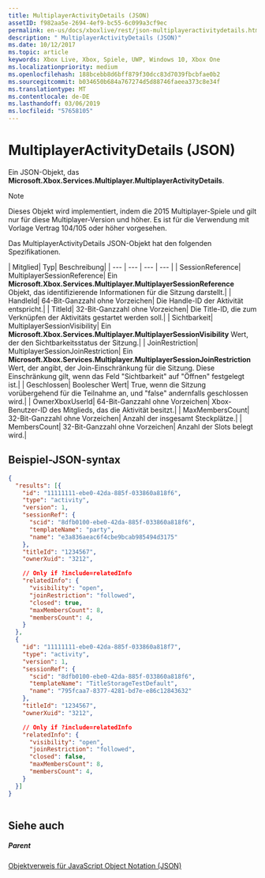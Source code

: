 ```yaml
---
title: MultiplayerActivityDetails (JSON)
assetID: f982aa5e-2694-4ef9-bc55-6c099a3cf9ec
permalink: en-us/docs/xboxlive/rest/json-multiplayeractivitydetails.html
description: " MultiplayerActivityDetails (JSON)"
ms.date: 10/12/2017
ms.topic: article
keywords: Xbox Live, Xbox, Spiele, UWP, Windows 10, Xbox One
ms.localizationpriority: medium
ms.openlocfilehash: 188bcebb8d6bff879f30dcc83d7039fbcbfae0b2
ms.sourcegitcommit: b034650b684a767274d5d88746faeea373c8e34f
ms.translationtype: MT
ms.contentlocale: de-DE
ms.lasthandoff: 03/06/2019
ms.locfileid: "57658105"
---
```

# <a name="multiplayeractivitydetails-json"></a>MultiplayerActivityDetails (JSON)
Ein JSON-Objekt, das **Microsoft.Xbox.Services.Multiplayer.MultiplayerActivityDetails**. 

> [!NOTE] 
> Dieses Objekt wird implementiert, indem die 2015 Multiplayer-Spiele und gilt nur für diese Multiplayer-Version und höher. Es ist für die Verwendung mit Vorlage Vertrag 104/105 oder höher vorgesehen.  

 
<a id="ID4ES"></a>

  
 
Das MultiplayerActivityDetails JSON-Objekt hat den folgenden Spezifikationen.
 
| Mitglied| Typ| Beschreibung| 
| --- | --- | --- | --- | 
| SessionReference| MultiplayerSessionReference| Ein <b>Microsoft.Xbox.Services.Multiplayer.MultiplayerSessionReference</b> Objekt, das identifizierende Informationen für die Sitzung darstellt.| 
| HandleId| 64-Bit-Ganzzahl ohne Vorzeichen| Die Handle-ID der Aktivität entspricht.| 
| TitleId| 32-Bit-Ganzzahl ohne Vorzeichen| Die Title-ID, die zum Verknüpfen der Aktivitäts gestartet werden soll.| 
| Sichtbarkeit| MultiplayerSessionVisibility| Ein <b>Microsoft.Xbox.Services.Multiplayer.MultiplayerSessionVisibility</b> Wert, der den Sichtbarkeitsstatus der Sitzung.| 
| JoinRestriction| MultiplayerSessionJoinRestriction| Ein <b>Microsoft.Xbox.Services.Multiplayer.MultiplayerSessionJoinRestriction</b> Wert, der angibt, der Join-Einschränkung für die Sitzung. Diese Einschränkung gilt, wenn das Feld "Sichtbarkeit" auf "Öffnen" festgelegt ist.| 
| Geschlossen| Boolescher Wert| True, wenn die Sitzung vorübergehend für die Teilnahme an, und "false" andernfalls geschlossen wird.| 
| OwnerXboxUserId| 64-Bit-Ganzzahl ohne Vorzeichen| Xbox-Benutzer-ID des Mitglieds, das die Aktivität besitzt.| 
| MaxMembersCount| 32-Bit-Ganzzahl ohne Vorzeichen| Anzahl der insgesamt Steckplätze.| 
| MembersCount| 32-Bit-Ganzzahl ohne Vorzeichen| Anzahl der Slots belegt wird.| 
  
<a id="ID4E3D"></a>

 
## <a name="sample-json-syntax"></a>Beispiel-JSON-syntax
 

```json
{
  "results": [{
    "id": "11111111-ebe0-42da-885f-033860a818f6",
    "type": "activity",
    "version": 1,
    "sessionRef": {
      "scid": "8dfb0100-ebe0-42da-885f-033860a818f6",
      "templateName": "party",
      "name": "e3a836aeac6f4cbe9bcab985494d3175"
    },
    "titleId": "1234567",
    "ownerXuid": "3212",

    // Only if ?include=relatedInfo
    "relatedInfo": {
      "visibility": "open",
      "joinRestriction": "followed",
      "closed": true,
      "maxMembersCount": 8,
      "membersCount": 4,
    }
  },
  {
    "id": "11111111-ebe0-42da-885f-033860a818f7",
    "type": "activity",
    "version": 1,
    "sessionRef": {
      "scid": "8dfb0100-ebe0-42da-885f-033860a818f6",
      "templateName": "TitleStorageTestDefault",
      "name": "795fcaa7-8377-4281-bd7e-e86c12843632"
    },
    "titleId": "1234567",
    "ownerXuid": "3212",

    // Only if ?include=relatedInfo
    "relatedInfo": {
      "visibility": "open",
      "joinRestriction": "followed",
      "closed": false,
      "maxMembersCount": 8,
      "membersCount": 4,
    }
  }]
}
    
```

  
<a id="ID4EFE"></a>

 
## <a name="see-also"></a>Siehe auch
 
<a id="ID4EHE"></a>

 
##### <a name="parent"></a>Parent 

[Objektverweis für JavaScript Object Notation (JSON)](atoc-xboxlivews-reference-json.md)

   
